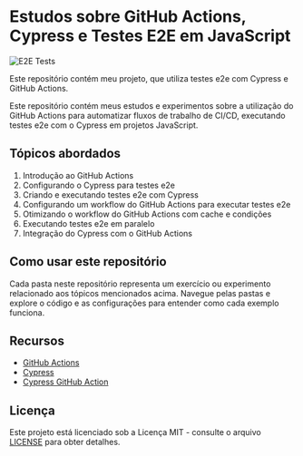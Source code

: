# Estudos sobre GitHub Actions, Cypress e Testes E2E em JavaScript

![E2E Tests](https://github.com/leoportogtr86/cypress-workflow/actions/workflows/cypress.yml/badge.svg)

Este repositório contém meu projeto, que utiliza testes e2e com Cypress e GitHub Actions.

Este repositório contém meus estudos e experimentos sobre a utilização do GitHub Actions para automatizar fluxos de trabalho de CI/CD, executando testes e2e com o Cypress em projetos JavaScript.

## Tópicos abordados

1. Introdução ao GitHub Actions
2. Configurando o Cypress para testes e2e
3. Criando e executando testes e2e com Cypress
4. Configurando um workflow do GitHub Actions para executar testes e2e
5. Otimizando o workflow do GitHub Actions com cache e condições
6. Executando testes e2e em paralelo
7. Integração do Cypress com o GitHub Actions

## Como usar este repositório

Cada pasta neste repositório representa um exercício ou experimento relacionado aos tópicos mencionados acima. Navegue pelas pastas e explore o código e as configurações para entender como cada exemplo funciona.

## Recursos

- [GitHub Actions](https://docs.github.com/pt/actions)
- [Cypress](https://www.cypress.io/)
- [Cypress GitHub Action](https://github.com/cypress-io/github-action)

## Licença

Este projeto está licenciado sob a Licença MIT - consulte o arquivo [LICENSE](LICENSE) para obter detalhes.
